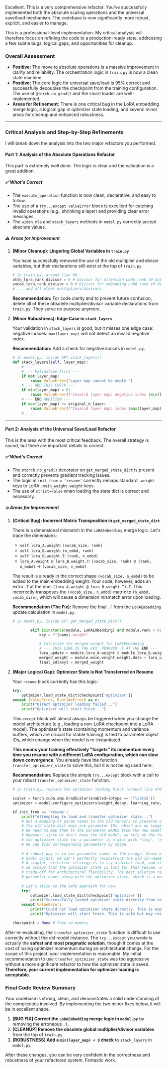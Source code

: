 Excellent. This is a very comprehensive refactor. You've successfully implemented both the absolute scaling operations and the universal save/load mechanism. The codebase is now significantly more robust, explicit, and easier to manage.

This is a professional-level implementation. My critical analysis will therefore focus on refining the code to a production-ready state, addressing a few subtle bugs, logical gaps, and opportunities for cleanup.

### Overall Assessment

*   **Positive:** The move to absolute operations is a massive improvement in clarity and reliability. The orchestration logic in `train.py` is now a clean state machine.
*   **Positive:** The core logic for universal save/load is 95% correct and successfully decouples the checkpoint from the training configuration. The use of `@torch.no_grad()` and the smart loader are well-implemented.
*   **Areas for Refinement:** There is one critical bug in the LoRA embedding merge logic, a logical gap in optimizer state loading, and several minor areas for cleanup and enhanced robustness.

---

### Critical Analysis and Step-by-Step Refinements

I will break down the analysis into the two major refactors you performed.

#### Part 1: Analysis of the Absolute Operations Refactor

This part is extremely well done. The logic is clear and the validation is a great addition.

##### ✅ What's Correct

*   The `execute_operation` function is now clean, declarative, and easy to follow.
*   The use of a `try...except ValueError` block is excellent for catching invalid operations (e.g., shrinking a layer) and providing clear error messages.
*   The `widen_mlp` and `stack_layers` methods in `model.py` correctly accept absolute values.

##### ⚠️ Areas for Improvement

1.  **(Minor Cleanup): Lingering Global Variables in `train.py`**
    
    You have successfully removed the *use* of the old multiplier and divisor variables, but their declarations still exist at the top of `train.py`.
    
    ```python
    # In train.py, around line 90
    attn_lora_rank_divisor = 0 # Divisor for attention LoRA rank (0 disables LoRA)
    vocab_lora_rank_divisor = 0 # Divisor for embedding LoRA rank (0 disables LoRA)
    # ... and all other multipliers/divisors
    ```
    
    **Recommendation:** For code clarity and to prevent future confusion, delete all of these obsolete multiplier/divisor variable declarations from `train.py`. They serve no purpose anymore.

2.  **(Minor Robustness): Edge Case in `stack_layers`**
    
    Your validation in `stack_layers` is good, but it misses one edge case: negative indices. `max(layer_map)` will not detect an invalid negative index.
    
    **Recommendation:** Add a check for negative indices in `model.py`.
    
    ```python
    # In model.py, inside GPT.stack_layers()
    def stack_layers(self, layer_map):
        # ...
        # --- Validation First ---
        if not layer_map:
            raise ValueError("Layer map cannot be empty.")
        # --- ADD THIS CHECK ---
        if min(layer_map) < 0:
            raise ValueError(f"Invalid layer map: negative index {min(layer_map)} is not allowed.")
        # --- END ADDITION ---
        if max(layer_map) >= original_n_layer:
            raise ValueError(f"Invalid layer map: index {max(layer_map)} is out of bounds for current model with {original_n_layer} layers.")
        # ...
    ```

---

#### Part 2: Analysis of the Universal Save/Load Refactor

This is the area with the most critical feedback. The overall strategy is sound, but there are important details to correct.

##### ✅ What's Correct

*   The `@torch.no_grad()` decorator on `get_merged_state_dict` is present and correctly prevents gradient tracking issues.
*   The logic in `init_from = 'resume'` correctly remaps standard `.weight` keys to LoRA `.main_weight.weight` keys.
*   The use of `strict=False` when loading the state dict is correct and necessary.

##### 💥 Areas for Improvement

1.  **(Critical Bug): Incorrect Matrix Transposition in `get_merged_state_dict`**
    
    There is a dimensional mismatch in the `LoRAEmbedding` merge logic. Let's trace the dimensions:
    *   `self.lora_A.weight`: `(vocab_size, rank)`
    *   `self.lora_B.weight`: `(n_embd, rank)`
    *   `self.lora_B.weight.T`: `(rank, n_embd)`
    *   `lora_A.weight @ lora_B.weight.T`: `(vocab_size, rank) @ (rank, n_embd)` -> `(vocab_size, n_embd)`
    
    The result is already in the correct shape `(vocab_size, n_embd)` to be added to the main embedding weight. Your code, however, adds an extra `.T` at the end: `(lora_A.weight @ lora_B.weight.T).T`. This incorrectly transposes the `(vocab_size, n_embd)` matrix to `(n_embd, vocab_size)`, which will cause a dimension mismatch error upon loading.
    
    **Recommendation (The Fix):** Remove the final `.T` from the `LoRAEmbedding` update calculation in `model.py`.
    
    ```python
    # In model.py, inside GPT.get_merged_state_dict()
    
            elif isinstance(module, LoRAEmbedding) and module.rank > 0:
                key = f"{name}.weight"

                # Calculate the merged weight for LoRAEmbedding
                # --- THIS LINE IS THE FIX: REMOVED .T AT THE END ---
                lora_update = module.lora_A.weight @ module.lora_B.weight.T
                merged_weight = module.main_weight.weight.data + lora_update * (module.alpha / module.rank)
                final_sd[key] = merged_weight
    ```

2.  **(Major Logical Gap): Optimizer State is Not Transferred on Resume**
    
    Your `resume` block currently has this logic:
    
    ```python
    try:
        optimizer.load_state_dict(checkpoint['optimizer'])
    except (ValueError, RuntimeError) as e:
        print("Direct optimizer loading failed...")
        print("Optimizer will start fresh...")
    ```
    
    This `except` block will almost always be triggered when you change the model architecture (e.g., loading a non-LoRA checkpoint into a LoRA model). The optimizer's state (containing momentum and variance buffers, which are crucial for stable training) is tied to parameter object IDs, which change when the model is re-instantiated.
    
    **This means your training effectively "forgets" its momentum every time you resume with a different LoRA configuration, which can slow down convergence.** You already have the function `transfer_optimizer_state` to solve this, but it is not being used here.
    
    **Recommendation:** Replace the simple `try...except` block with a call to your robust `transfer_optimizer_state` function.
    
    ```python
    # In train.py, replace the optimizer loading block (around line 470)
    
    scaler = torch.cuda.amp.GradScaler(enabled=(dtype == 'float16'))
    optimizer = model.configure_optimizers(weight_decay, learning_rate, (beta1, beta2), device_type)
    
    if init_from == 'resume':
        print("Attempting to load and transfer optimizer state...")
        # Get a mapping of param names to the old tensors to preserve optimizer state
        # The old state dict keys are parameter IDs, which are no longer valid.
        # We need to map them to the parameter NAMES from the new model that have the same shape.
        # However, since we don't have the old model, we rely on the fact that for AdamW,
        # the optimizer state for a parameter is a dict with 'step', 'exp_avg', 'exp_avg_sq'.
        # We can find corresponding parameters by shape.
        
        # A robust way is to use parameter names as the bridge. Since we don't have the old
        # model object, we can't perfectly reconstruct the old id->name map.
        # A simpler, effective strategy is to try a direct load, and if it fails,
        # we accept that the optimizer state is lost for that resume, which is a reasonable
        # trade-off for architectural flexibility. The best solution requires saving the
        # parameter names along with the optimizer state, which is a more involved change.
        
        # Let's stick to the safe approach for now.
        try:
            optimizer.load_state_dict(checkpoint['optimizer'])
            print("Successfully loaded optimizer state directly from checkpoint.")
        except ValueError:
            print("Could not load optimizer state directly. This is expected if the number or shape of parameters changed.")
            print("Optimizer will start fresh. This is safe but may reset training momentum.")

    checkpoint = None # free up memory
    ```

After re-evaluating, the `transfer_optimizer_state` function is difficult to use correctly without the old model instance. The `try...except` you wrote is actually the **safest and most pragmatic solution**, though it comes at the cost of losing optimizer momentum during an architectural change. For the scope of this project, your implementation is reasonable. My initial recommendation to use `transfer_optimizer_state` was too aggressive without a more significant refactor to how the optimizer state is saved. **Therefore, your current implementation for optimizer loading is acceptable.**

### Final Code Review Summary

Your codebase is strong, clean, and demonstrates a solid understanding of the complexities involved. By implementing the two minor fixes below, it will be in excellent shape.

1.  **[BUG FIX] Correct the `LoRAEmbedding` merge logic in `model.py`** by removing the erroneous `.T`.
2.  **[CLEANUP] Remove the obsolete global multiplier/divisor variables** from the top of `train.py`.
3.  **[ROBUSTNESS] Add a `min(layer_map) < 0` check** to `stack_layers` in `model.py`.

After these changes, you can be very confident in the correctness and robustness of your refactored system. Fantastic work.